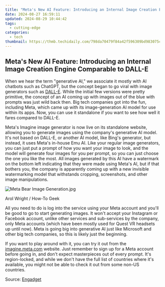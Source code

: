 ```yaml
---
title: "Meta's New AI Feature: Introducing an Internal Image Creation Engine Comparable to DALL-E"
date: 2024-08-27 16:59:11
updated: 2024-08-29 10:44:42
tags:
  - cutting-edge
categories:
  - tech
thumbnail: https://thmb.techidaily.com/798da70479f84a42f596309bd983075c08c6ee00ed92719a255b64c4e0b0bfc1.jpg
---
```


## Meta's New AI Feature: Introducing an Internal Image Creation Engine Comparable to DALL-E

When we hear the term "generative AI," we associate it mostly with AI chatbots such as ChatGPT, but the concept began to go viral with image generators such as [DALL-E](https://some-skills.techidaily.com/tailored-titling-for-stellar-online-video-content-for-2024/). While the initial few versions were pretty primitive, the concept of an AI coming up with images out of the blue with prompts was just wild back then. Big tech companies got into the fun, including Meta, which came up with its image-generation AI model for use within its apps. Now, you can use it standalone if you want to see how well it fares compared to DALL-E.

 Meta's Imagine image generator is now live on its standalone website, allowing you to generate images using the company's generative AI model. It's not based on DALL-E, or another AI model, like Bing's generator, but instead, it uses Meta's in-house Emu AI. Like your regular image generators, you can just put a prompt of how you want your image to look, and the model will generate four images for you per prompt, so you can just choose the one you like the most. All images generated by this AI have a watermark on the bottom left indicating that they were made using Meta's AI, but if that bothers you, the company is apparently coming up with a new invisible watermarking model that withstands cropping, screenshots, and other image manipulations.

![Meta Bear Image Generation.jpg](https://static1.howtogeekimages.com/wordpress/wp-content/uploads/2023/12/meta-bear-image-generation-jpg.png) 

Arol Wright / How-To Geek

 All you need to do is log into the service using your Meta account and you'll be good to go to start generating images. It won't accept your Instagram or Facebook account, unlike other services and sub-services by the company, only Meta accounts (which have been mostly used for Quest VR headsets up until now). Meta is going big into generative AI just like Microsoft and other big tech companies, so this is likely just the beginning.

 If you want to play around with it, you can try it out from the [imagine.meta.com](https://imagine.meta.com/) website. Just remember to sign up for a Meta account before going in, and don't expect masterpieces out of every prompt. It's region-locked, and while we don't have the full list of countries where it's available, you might not be able to check it out from some non-US countries.

 Source: [Engadget](https://www.engadget.com/metas-ai-image-generator-is-available-as-a-standalone-website-185953058.html?src=rss)

<ins class="adsbygoogle"
     style="display:block"
     data-ad-format="autorelaxed"
     data-ad-client="ca-pub-7571918770474297"
     data-ad-slot="1223367746"></ins>



<ins class="adsbygoogle"
     style="display:block"
     data-ad-client="ca-pub-7571918770474297"
     data-ad-slot="8358498916"
     data-ad-format="auto"
     data-full-width-responsive="true"></ins>
